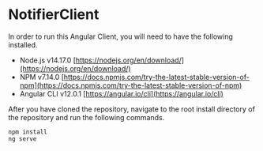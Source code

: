 # NotifierClient

In order to run this Angular Client, you will need to have the following installed.
- Node.js v14.17.0 [https://nodejs.org/en/download/](https://nodejs.org/en/download/)
- NPM v7.14.0 [https://docs.npmjs.com/try-the-latest-stable-version-of-npm](https://docs.npmjs.com/try-the-latest-stable-version-of-npm)
- Angular CLI v12.0.1 [https://angular.io/cli](https://angular.io/cli)

After you have cloned the repository, navigate to the root install directory of the repository and run the following commands.

```
npm install
ng serve
```
